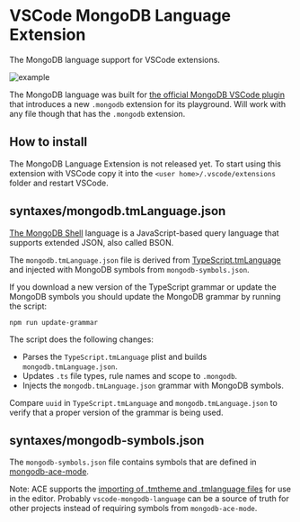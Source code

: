 # VSCode MongoDB Language Extension

The MongoDB language support for VSCode extensions.

![example](./example.png)

The MongoDB language was built for [the official MongoDB VSCode plugin](https://github.com/mongodb-js/vscode) that introduces a new `.mongodb` extension for its playground. Will work with any file though that has the `.mongodb` extension.

## How to install

The MongoDB Language Extension is not released yet. To start using this extension with VSCode copy it into the `<user home>/.vscode/extensions` folder and restart VSCode.

## syntaxes/mongodb.tmLanguage.json

[The MongoDB Shell](https://docs.mongodb.com/manual/mongo/) language is a JavaScript-based query language that supports extended JSON, also called BSON.

The `mongodb.tmLanguage.json` file is derived from [TypeScript.tmLanguage](https://github.com/Microsoft/TypeScript-TmLanguage/blob/master/TypeScript.tmLanguage) and injected with MongoDB symbols from `mongodb-symbols.json`.

If you download a new version of the TypeScript grammar or update the MongoDB symbols you should update the MongoDB grammar by running the script:

`npm run update-grammar`

The script does the following changes:

- Parses the `TypeScript.tmLanguage` plist and builds `mongodb.tmLanguage.json`.
- Updates `.ts` file types, rule names and scope to `.mongodb`.
- Injects the `mongodb.tmLanguage.json` grammar with MongoDB symbols.

Compare `uuid` in `TypeScript.tmLanguage` and `mongodb.tmLanguage.json` to verify that a proper version of the grammar is being used.

## syntaxes/mongodb-symbols.json

The `mongodb-symbols.json` file contains symbols that are defined in [mongodb-ace-mode](https://github.com/mongodb-js/ace-mode/blob/master/index.js#L63-L263).

Note: ACE supports the [importing of .tmtheme and .tmlanguage files](https://github.com/ajaxorg/ace/wiki/Importing-.tmtheme-and-.tmlanguage-Files-into-Ace) for use in the editor. Probably `vscode-mongodb-language` can be a source of truth for other projects instead of requiring symbols from `mongodb-ace-mode`.

